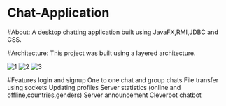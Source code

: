 # Chat-Application

#About:
  A desktop chatting application built using JavaFX,RMI,JDBC and CSS. 
 
#Architecture:
This project was built using a layered architecture.

![1](https://user-images.githubusercontent.com/45315700/222584897-de2bf415-cd84-4c6c-a394-759ebc1df57f.PNG)
![2](https://user-images.githubusercontent.com/45315700/222584903-6c2c028d-0eec-4146-b312-c2918f83b8c9.PNG)
![3](https://user-images.githubusercontent.com/45315700/222584905-89506b6f-3afe-461f-9bdc-ec04ac7a2ee9.PNG)

#Features
login and signup
One to one chat and group chats
File transfer using sockets
Updating profiles
Server statistics (online and offline,countries,genders)
Server announcement
Cleverbot chatbot

